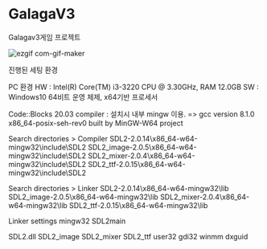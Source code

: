 # GalagaV3

Galagav3게임 프로젝트



![ezgif com-gif-maker](https://user-images.githubusercontent.com/107553545/198807298-a9a8f5bf-cd5e-4947-b421-2f41c62fff1d.gif)



진행된 세팅 환경

PC 환경 
HW : Intel(R) Core(TM) i3-3220 CPU @ 3.30GHz, RAM 12.0GB
SW : Windows10 64비트 운영 체제, x64기반 프로세서

Code::Blocks 20.03
compiler : 설치시 내부 mingw 이용.
             => gcc version 8.1.0 
                x86_64-posix-seh-rev0 built by MinGW-W64 project

Search directories > Compiler 
SDL2-2.0.14\x86_64-w64-mingw32\include\SDL2
SDL2_image-2.0.5\x86_64-w64-mingw32\include\SDL2
SDL2_mixer-2.0.4\x86_64-w64-mingw32\include\SDL2
SDL2_ttf-2.0.15\x86_64-w64-mingw32\include\SDL2

Search directories > Linker
SDL2-2.0.14\x86_64-w64-mingw32\lib
SDL2_image-2.0.5\x86_64-w64-mingw32\lib
SDL2_mixer-2.0.4\x86_64-w64-mingw32\lib
SDL2_ttf-2.0.15\x86_64-w64-mingw32\lib

Linker settings
mingw32
SDL2main



SDL2.dll
SDL2_image
SDL2_mixer
SDL2_ttf
user32
gdi32
winmm
dxguid
